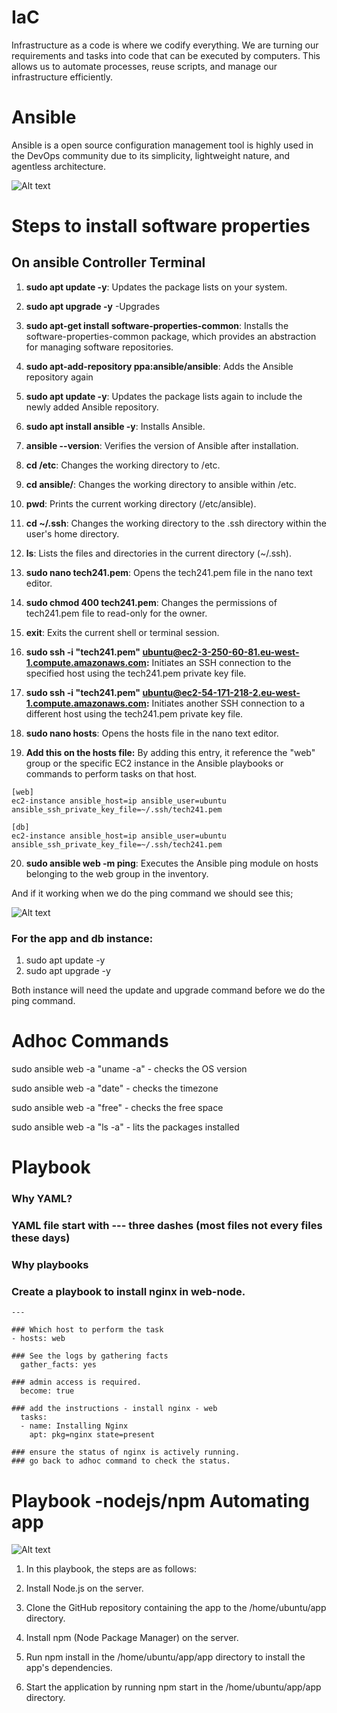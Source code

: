 # IaC
Infrastructure as a code is where we codify everything. We are turning our requirements and tasks into code that can be executed by computers. This allows us to automate processes, reuse scripts, and manage our infrastructure efficiently. 
# Ansible 
Ansible is a open source configuration management tool is highly used in the DevOps community due to its simplicity, lightweight nature, and agentless architecture. 

![Alt text](images/ansible_demo_HO.png)

# Steps to install software properties
## On ansible Controller Terminal

1.	**sudo apt update -y**: Updates the package lists on your system.

2.	**sudo apt upgrade -y** -Upgrades 

3.	**sudo apt-get install software-properties-common**: Installs the software-properties-common package, which provides an abstraction for managing software repositories.


4.	**sudo apt-add-repository ppa:ansible/ansible**: Adds the Ansible repository again 

5.	**sudo apt update -y**: Updates the package lists again to include the newly added Ansible repository.

6.	**sudo apt install ansible -y**: Installs Ansible.

7.	**ansible --version**: Verifies the version of Ansible after installation.

8.	**cd /etc**: Changes the working directory to /etc.

9.	**cd ansible/**: Changes the working directory to ansible within /etc.


10.	**pwd**: Prints the current working directory (/etc/ansible).


11.	**cd ~/.ssh**: Changes the working directory to the .ssh directory within the user's home directory.


12.	**ls**: Lists the files and directories in the current directory (~/.ssh).

13.	**sudo nano tech241.pem**: Opens the tech241.pem file in the nano text editor.


14.	**sudo chmod 400 tech241.pem**: Changes the permissions of tech241.pem file to read-only for the owner.

15.	**exit**: Exits the current shell or terminal session.


16.	**sudo ssh -i "tech241.pem" ubuntu@ec2-3-250-60-81.eu-west-1.compute.amazonaws.com:** Initiates an SSH connection to the specified host using the tech241.pem private key file.


17.	**sudo ssh -i "tech241.pem" ubuntu@ec2-54-171-218-2.eu-west-1.compute.amazonaws.com:** Initiates another SSH connection to a different host using the tech241.pem private key file.


18.	**sudo nano hosts**: Opens the hosts file in the nano text editor.

19.	**Add this on the hosts file:** By adding this entry, it reference the "web" group or the specific EC2 instance in the Ansible playbooks or commands to perform tasks on that host.
```
[web]
ec2-instance ansible_host=ip ansible_user=ubuntu ansible_ssh_private_key_file=~/.ssh/tech241.pem

[db]
ec2-instance ansible_host=ip ansible_user=ubuntu ansible_ssh_private_key_file=~/.ssh/tech241.pem
```

20.	**sudo ansible web -m ping**: Executes the Ansible ping module on hosts belonging to the web group in the inventory.

And if it working when we do the ping command we should see this;

![Alt text](<images/Screenshot of ping.png>)


### For the app and db instance:

1. sudo apt update -y
2. sudo apt upgrade -y

Both instance will need the update and upgrade command before we do the ping command. 



# Adhoc Commands

sudo ansible web -a "uname -a" - checks the OS version

sudo ansible web -a "date" - checks the timezone 

sudo ansible web -a "free" - checks the free space

sudo ansible web -a "ls -a" - lits the packages installed

# Playbook

### Why YAML?
### YAML file start with --- three dashes (most files not every files these days)
### Why playbooks
### Create a playbook to install nginx in web-node.
```
---

### Which host to perform the task
- hosts: web

### See the logs by gathering facts
  gather_facts: yes

### admin access is required.
  become: true

### add the instructions - install nginx - web
  tasks:
  - name: Installing Nginx
    apt: pkg=nginx state=present

### ensure the status of nginx is actively running.
### go back to adhoc command to check the status.
```
# Playbook -nodejs/npm Automating app

![Alt text](images/nodejs-playbook.png)

1. In this playbook, the steps are as follows:

2. Install Node.js on the server.

3. Clone the GitHub repository containing the app to the /home/ubuntu/app directory.

4. Install npm (Node Package Manager) on the server.

5. Run npm install in the /home/ubuntu/app/app directory to install the app's dependencies.

6. Start the application by running npm start in the /home/ubuntu/app/app directory.